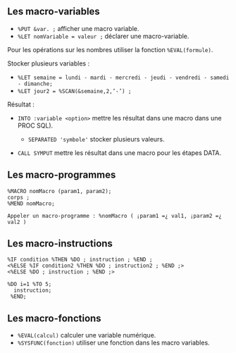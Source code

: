 ## Les macro-variables

* `%PUT &var. ;` afficher une macro variable.
* `%LET nomVariable = valeur ;` déclarer une macro-variable.

Pour les opérations sur les nombres utiliser la fonction `%EVAL(formule)`.

Stocker plusieurs variables :

* `%LET semaine = lundi - mardi - mercredi - jeudi - vendredi - samedi - dimanche;`
* `%LET jour2 = %SCAN(&semaine,2,’-’) ;`

Résultat :

* `INTO :variable <option>` mettre les résultat dans une macro dans une PROC SQL).

  * `SEPARATED 'symbole'` stocker plusieurs valeurs.

* `CALL SYMPUT` mettre les résultat dans une macro pour les étapes DATA.

## Les macro-programmes

```
%MACRO nomMacro (param1, param2);
corps ;
%MEND nomMacro;
```

```
Appeler un macro-programme : %nomMacro ( ¡param1 =¿ val1, ¡param2 =¿
val2 )
```

## Les macro-instructions

```
%IF condition %THEN %DO ; instruction ; %END ;
<%ELSE %IF condition2 %THEN %DO ; instruction2 ; %END ;>
<%ELSE %DO ; instruction ; %END ;>
```

```
%DO i=1 %TO 5;
  instruction;
 %END;
```

## Les macro-fonctions

* `%EVAL(calcul)` calculer une variable numérique.
* `%SYSFUNC(fonction)` utiliser une fonction dans les macro variables.
